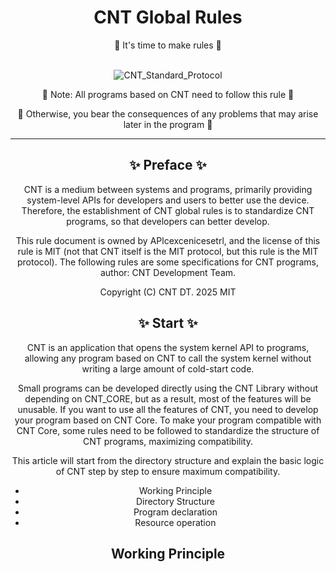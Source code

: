 <div align="center">
  
<h1>CNT Global Rules</h1>
🔨 It's time to make rules 🔨<br><br>

![CNT_Standard_Protocol](https://img.shields.io/badge/CNT_Standard_Protocol-%F0%9F%94%A8-red?style=for-the-badge&labelColor=orange)

🔔 Note: All programs based on CNT need to follow this rule 🔔

🧨 Otherwise, you bear the consequences of any problems that may arise later in the program 🧨

---

  <h2>✨ Preface ✨</h2>
  CNT is a medium between systems and programs, primarily providing system-level APIs for developers and users to better use the device. Therefore, the establishment of CNT global rules is to standardize CNT programs, so that developers can better develop.
  
This rule document is owned by APlcexcenicesetrl, and the license of this rule is MIT (not that CNT itself is the MIT protocol, but this rule is the MIT protocol). The following rules are some specifications for CNT programs, author: CNT Development Team.

Copyright (C) CNT DT. 2025 MIT

  <h2>✨ Start ✨</h2>
  CNT is an application that opens the system kernel API to programs, allowing any program based on CNT to call the system kernel without writing a large amount of cold-start code.

Small programs can be developed directly using the CNT Library without depending on CNT_CORE, but as a result, most of the features will be unusable. If you want to use all the features of CNT, you need to develop your program based on CNT Core. To make your program compatible with CNT Core, some rules need to be followed to standardize the structure of CNT programs, maximizing compatibility.

This article will start from the directory structure and explain the basic logic of CNT step by step to ensure maximum compatibility.
<ul>
  <li>Working Principle</li>
  <li>Directory Structure</li>
  <li>Program declaration</li>
  <li>Resource operation</li>
</ul>

  <h2>Working Principle</h2>

  
</div>
